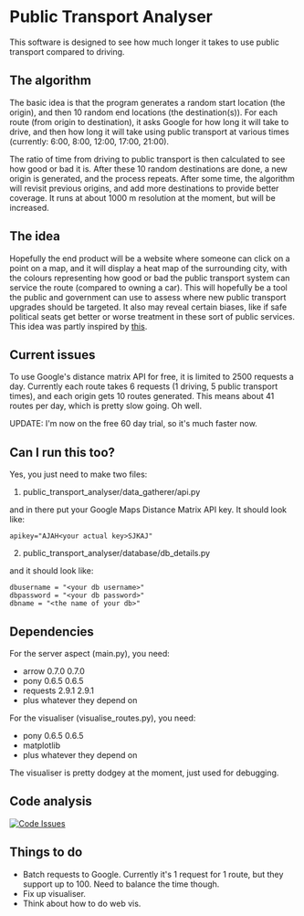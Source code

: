 Public Transport Analyser
=========================

This software is designed to see how much longer it takes to use public 
transport compared to driving.

The algorithm
-------------
The basic idea is that the program generates a random start location 
(the origin), and then 10 random end locations (the destination(s)). For
each route (from origin to destination), it asks Google for how long it
will take to drive, and then how long it will take using public 
transport at various times (currently: 6:00, 8:00, 12:00, 17:00, 21:00).

The ratio of time from driving to public transport is then calculated to
see how good or bad it is. After these 10 random destinations are done, 
a new origin is generated, and the process repeats. After some time, the
algorithm will revisit previous origins, and add more destinations to
provide better coverage. It runs at about 1000 m resolution at the 
moment, but will be increased.

The idea
--------
Hopefully the end product will be a website where someone can click on a
point on a map, and it will display a heat map of the surrounding city,
with the colours representing how good or bad the public transport 
system can service the route (compared to owning a car). This will 
hopefully be a tool the public and government can use to assess where 
new public transport upgrades should be targeted. It also may reveal 
certain biases, like if safe political seats get better or worse 
treatment in these sort of public services. This idea was partly 
inspired by [this](http://sydney.edu.au/news/84.html?newsstoryid=10504).

Current issues
--------------
To use Google's distance matrix API for free, it is limited to 2500 
requests a day. Currently each route takes 6 requests (1 driving, 5 
public transport times), and each origin gets 10 routes generated. This
means about 41 routes per day, which is pretty slow going. Oh well.
 
UPDATE: I'm now on the free 60 day trial, so it's much faster now.

Can I run this too?
-------------------
Yes, you just need to make two files:

1) public_transport_analyser/data_gatherer/api.py

and in there put your Google Maps Distance Matrix API key. It should
look like:
    
    apikey="AJAH<your actual key>SJKAJ"

2) public_transport_analyser/database/db_details.py

and it should look like:

    dbusername = "<your db username>"
    dbpassword = "<your db password>"
    dbname = "<the name of your db>"


Dependencies
------------
For the server aspect (main.py), you need:

* arrow	0.7.0	0.7.0
* pony	0.6.5	0.6.5
* requests	2.9.1	2.9.1
* plus whatever they depend on
    
For the visualiser (visualise_routes.py), you need:

* pony	0.6.5	0.6.5
* matplotlib 
* plus whatever they depend on
    
The visualiser is pretty dodgey at the moment, just used for debugging.

Code analysis
-------------
[![Code Issues](https://www.quantifiedcode.com/api/v1/project/26af7dbad1ab4ded84a340bbfe8e1927/badge.svg)](https://www.quantifiedcode.com/app/project/26af7dbad1ab4ded84a340bbfe8e1927)


Things to do
------------

* Batch requests to Google. Currently it's 1 request for 1 route, but
they support up to 100. Need to balance the time though.
* Fix up visualiser.
* Think about how to do web vis.
